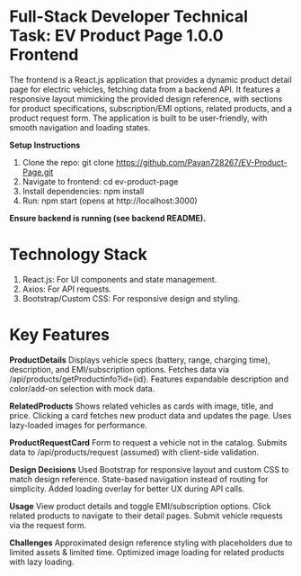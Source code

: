 
# Full-Stack Developer Technical Task: EV Product Page 1.0.0 Frontend
The frontend is a React.js application that provides a dynamic product detail page for electric vehicles, fetching data from a backend API. It features a responsive layout mimicking the provided design reference, with sections for product specifications, subscription/EMI options, related products, and a product request form. The application is built to be user-friendly, with smooth navigation and loading states.

**Setup Instructions**
1.    Clone the repo: git clone https://github.com/Pavan728267/EV-Product-Page.git
2.    Navigate to frontend: cd ev-product-page
3.    Install dependencies: npm install
4.    Run: npm start (opens at http://localhost:3000)


**Ensure backend is running (see backend README).**

# Technology Stack
1.  React.js: For UI components and state management.
2.  Axios: For API requests.
3.  Bootstrap/Custom CSS: For responsive design and styling.

# Key Features


**ProductDetails**
    Displays vehicle specs (battery, range, charging time), description, and EMI/subscription options.
    Fetches data via /api/products/getProductinfo?id={id}.
    Features expandable description and color/add-on selection with mock data.

**RelatedProducts**
    Shows related vehicles as cards with image, title, and price.
    Clicking a card fetches new product data and updates the page.
    Uses lazy-loaded images for performance.

**ProductRequestCard**
    Form to request a vehicle not in the catalog.
    Submits data to /api/products/request (assumed) with client-side validation.

**Design Decisions**
    Used Bootstrap for responsive layout and custom CSS to match design reference.
    State-based navigation instead of routing for simplicity.
    Added loading overlay for better UX during API calls.

**Usage**
View product details and toggle EMI/subscription options.
Click related products to navigate to their detail pages.
Submit vehicle requests via the request form.

**Challenges**
    Approximated design reference styling with placeholders due to limited assets & limited time.
    Optimized image loading for related products with lazy loading.

